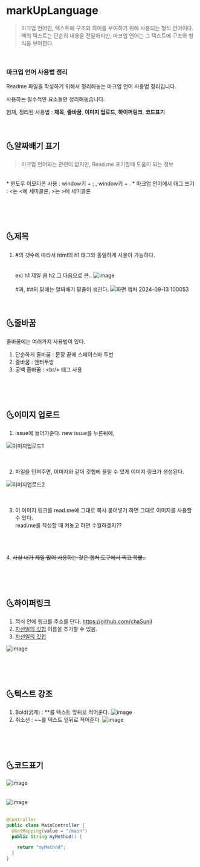 # markUpLanguage  

> 마크업 언어란, 텍스트에 구조와 의미를 부여하기 위해 사용되는 형식 언어이다.  
> 책의 텍스트는 단순히 내용을 전달하지만, 마크업 언어는 그 텍스트에 구조와 형식을 부여한다.
<br/>

### 마크업 언어 사용법 정리

Readme 파일을 작성하기 위해서 정리해놓는 마크업 언어 사용법 정리입니다.  

사용하는 필수적인 요소들만 정리해놓습니다.  

현재, 정리된 사용법 : **제목**, **줄바꿈**, **이미지 업로드**, **하이퍼링크**, **코드표기**
<br/><br/><br/>
## 🌜알짜배기 표기

> 마크업 언어와는 관련이 없지만, Read.me 표기할때 도움이 되는 정보
<br/>
* 윈도우 이모티콘 사용 : window키 + ; , window키 + .
* 마크업 언어에서 태그 쓰기 : <는 &lt에 세미콜론, >는 &gt에 세미콜론
<br/>

<br/><br/><br/>
## 🌜제목
1. #의 갯수에 따라서 html의 h1 태그와 동일하게 사용이 가능하다.  
<br/><br/>
ex) h1 제일 큼 h2 그 다음으로 큰..
![image](https://github.com/user-attachments/assets/d0c4b299-ae51-4eb3-9132-1b9d171e857c)
<br/><br/>
#과, ##의 밑에는 알짜배기 밑줄이 생긴다.
![화면 캡처 2024-09-13 100053](https://github.com/user-attachments/assets/c555b704-9aeb-453e-bd25-4dfba9e99cdd)
<br/><br/><br/>

## 🌜줄바꿈
줄바꿈에는 여러가지 사용법이 있다.  
1. 단순하게 줄바꿈 : 문장 끝에 스페이스바 두번
3. 줄바꿈 : 엔터두방
4. 공백 줄바꿈 : &lt;br/&gt; 태그 사용

<br/><br/><br/>
## 🌜이미지 업로드
1. issue에 들어가준다. new issue를 누른뒤에,

![이미지업로드1](https://github.com/user-attachments/assets/e41a5b29-ca1b-4718-8d30-dae2302a18dc)
<br/><br/><br/>

2. 파일을 던져주면, 이미지와 같이 깃헙에 올릴 수 있게 이미지 링크가 생성된다.

![이미지업로드2](https://github.com/user-attachments/assets/3f20b9d1-955b-4340-bb19-3ec71f442540)
<br/><br/><br/>

3. 이 이미지 링크를 read.me에 그대로 복사 붙여넣기 하면 그대로 이미지를 사용할 수 있다.  
read.me를 작성할 때 켜놓고 하면 수월하겠지??

<br/><br/><br/>
4. ~~사실 내가 제일 많이 사용하는 것은 캡처 도구에서 찍고 복붙..~~

<br/><br/><br/>
## 🌜하이퍼링크
1. 꺽쇠 안에 링크를 주소를 단다. <https://github.com/chaSunil>
2. [차선일의 깃헙](https://github.com/chaSunil) 이름을 추가할 수 있음.
3. [차선일의 깃헙](https://github.com/chaSunil, "차선일")

![image](https://github.com/user-attachments/assets/bdb01e4a-8193-4eda-affc-734c70127999)


<br/><br/><br/>
## 🌜텍스트 강조
1. Bold(굵게) : **를 텍스트 앞뒤로 적어준다.
![image](https://github.com/user-attachments/assets/0ef32547-0279-4a12-b556-3d471aa4fdb1)
2. 취소선 : ~~를 텍스트 앞뒤로 적어준다.
![image](https://github.com/user-attachments/assets/641b3842-21c7-45df-b90c-b9edda52d956)


<br/><br/><br/>
## 🌜코드표기
![image](https://github.com/user-attachments/assets/ae44d7af-8932-4b93-96f0-75649634806f)
<br/><br/><br/>
![image](https://github.com/user-attachments/assets/fe5adabe-efd9-45b4-ad24-1bdd05f5c7f0)
<br/><br/>
```java
@Controller
public class MainController {
  @GetMapping(value = "/main")
  public String myMethod() {

    return "myMethod";
  }
}
```

